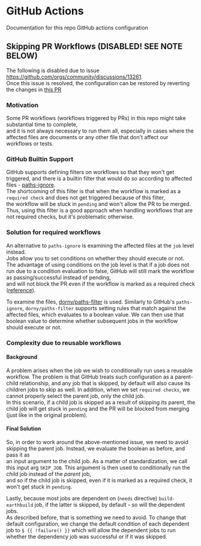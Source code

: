 # GitHub Actions

Documentation for this repo GitHub actions configuration

## Skipping PR Workflows (DISABLED! SEE NOTE BELOW)

The following is disabled due to issue https://github.com/orgs/community/discussions/13261.  
Once this issue is resolved, the configuration can be restored by reverting the changes in [this PR](https://github.com/earthbuild/earthbuild/pull/3345)

### Motivation
Some PR workflows (workflows triggered by PRs) in this repo might take substantial time to complete,  
and it is not always necessary to run them all, especially in cases where the affected files are documents or any other file that don't affect our workflows or tests.

### GitHub Builtin Support
GitHub supports defining filters on workflows so that they won't get triggered, and there is a builtin filter that would do so according to affected files - [paths-ignore](https://docs.github.com/en/actions/using-workflows/workflow-syntax-for-github-actions#onpushpull_requestpull_request_targetpathspaths-ignore).  
The shortcoming of this filter is that when the workflow is marked as a `required check` and does not get triggered because of this filter,  
the workflow will be stuck in `pending` and won't allow the PR to be merged.  
Thus, using this filter is a good approach when handling workflows that are not required checks, but it's problematic otherwise.

### Solution for required workflows
An alternative to `paths-ignore` is examining the affected files at the `job` level instead.  
Jobs allow you to set conditions on whether they should execute or not.  
The advantage of using conditions on the job level is that if a job does not run due to a condition evaluation to false,
GitHub will still mark the workflow as passing/successful instead of pending,  
and will not block the PR even if the workflow is marked as a required check ([reference](https://docs.github.com/en/actions/using-jobs/using-conditions-to-control-job-execution#overview)).  

To examine the files, [dorny/paths-filter](https://github.com/dorny/paths-filter) is used.
Similarly to GitHub's `paths-ignore`, `dorny/paths-filter` supports setting rules that match against the affected files, which evaluates to a boolean value.
We can then use that boolean value to determine whether subsequent jobs in the workflow should execute or not. 

### Complexity due to reusable workflows

#### Background
A problem arises when the job we wish to conditionally run uses a reusable workflow.
The problem is that GitHub treats such configuration as a parent-child relationship,
and any job that is skipped, by default will also cause its children jobs to skip as well.
In addition, when we set `required checks`, we cannot properly select the parent job, only the child job.  
In this scenario, if a child job is skipped as a result of skipping its parent, the child job will get stuck in `pending` and the PR will be blocked from merging (just like in the original problem).

#### Final Solution
So, in order to work around the above-mentioned issue, we need to avoid
skipping the parent job. Instead, we evaluate the boolean as before, and pass it as  
an input argument to the child job. As a matter of standardization, we call this input arg `SKIP_JOB`.
This argument is then used to conditionally run the _child_ job instead of the _parent_ job,  
and so if the child job is skipped, even if it is marked as a required check, it won't get stuck in `pending`.

Lastly, because most jobs are dependent on (`needs` directive) `build-earthbuild` job, if the latter is skipped, by default - so will the dependent jobs.  
As described before, that is something we need to avoid. To change that default configuration, we change
the default condition of each dependent job to `$ {{ !failure() }}` which will allow the dependent jobs to run whether the dependency job was successful or if it was skipped.
